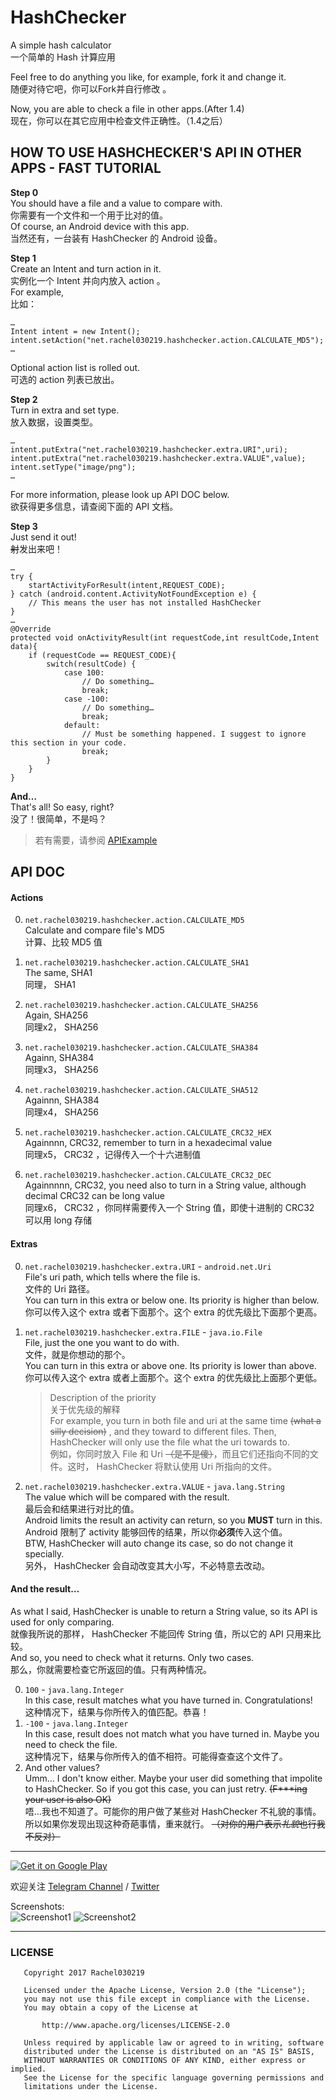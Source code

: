 # HashChecker
A simple hash calculator  
一个简单的 Hash 计算应用  
  
Feel free to do anything you like, for example, fork it and change it.  
随便对待它吧，你可以Fork并自行修改 。 

Now, you are able to check a file in other apps.(After 1.4)  
现在，你可以在其它应用中检查文件正确性。（1.4之后）

## HOW TO USE HASHCHECKER'S API IN OTHER APPS - FAST TUTORIAL
**Step 0**  
You should have a file and a value to compare with.  
你需要有一个文件和一个用于比对的值。  
Of course, an Android device with this app.  
当然还有，一台装有 HashChecker 的 Android 设备。
  
**Step 1**  
Create an Intent and turn action in it.  
实例化一个 Intent 并向内放入 action 。  
For example,  
比如：
```
…
Intent intent = new Intent();
intent.setAction("net.rachel030219.hashchecker.action.CALCULATE_MD5");
…
```
Optional action list is rolled out.  
可选的 action 列表已放出。

**Step 2**  
Turn in extra and set type.  
放入数据，设置类型。
```
…
intent.putExtra("net.rachel030219.hashchecker.extra.URI",uri);
intent.putExtra("net.rachel030219.hashchecker.extra.VALUE",value);
intent.setType("image/png");
…
```
For more information, please look up API DOC below.  
欲获得更多信息，请查阅下面的 API 文档。

**Step 3**  
Just send it out!  
~~射~~发出来吧！
```
…
try {
    startActivityForResult(intent,REQUEST_CODE);
} catch (android.content.ActivityNotFoundException e) {
    // This means the user has not installed HashChecker
}
…
@Override
protected void onActivityResult(int requestCode,int resultCode,Intent data){
    if (requestCode == REQUEST_CODE){
        switch(resultCode) {
            case 100:
                // Do something…
                break;
            case -100:
                // Do something…
                break;
            default:
                // Must be something happened. I suggest to ignore this section in your code.
                break;
        }
    }
}
```

**And…**  
That's all! So easy, right?  
没了！很简单，不是吗？

> 若有需要，请参阅 [APIExample](https://github.com/Rachel030219/HashChecker/blob/master/apiexample)

## API DOC

#### Actions
0. `net.rachel030219.hashchecker.action.CALCULATE_MD5`  
    Calculate and compare file's MD5  
    计算、比较 MD5 值
    
1. `net.rachel030219.hashchecker.action.CALCULATE_SHA1`  
    The same, SHA1  
    同理， SHA1
    
2. `net.rachel030219.hashchecker.action.CALCULATE_SHA256`  
    Again, SHA256  
    同理x2， SHA256
    
3. `net.rachel030219.hashchecker.action.CALCULATE_SHA384`  
    Againn, SHA384  
    同理x3， SHA256
    
4. `net.rachel030219.hashchecker.action.CALCULATE_SHA512`  
    Againnn, SHA384  
    同理x4， SHA256
    
5. `net.rachel030219.hashchecker.action.CALCULATE_CRC32_HEX`  
    Againnnn, CRC32, remember to turn in a hexadecimal value  
    同理x5， CRC32 ，记得传入一个十六进制值
    
6. `net.rachel030219.hashchecker.action.CALCULATE_CRC32_DEC`  
    Againnnnn, CRC32, you need also to turn in a String value, although decimal CRC32 can be long value  
    同理x6， CRC32 ，你同样需要传入一个 String 值，即使十进制的 CRC32 可以用 long 存储
    
#### Extras
0. `net.rachel030219.hashchecker.extra.URI` - `android.net.Uri`  
    File's uri path, which tells where the file is.  
    文件的 Uri 路径。  
    You can turn in this extra or below one. Its priority is higher than below.  
    你可以传入这个 extra 或者下面那个。这个 extra 的优先级比下面那个更高。

1. `net.rachel030219.hashchecker.extra.FILE` - `java.io.File`  
    File, just the one you want to do with.  
    文件，就是你想动的那个。  
    You can turn in this extra or above one. Its priority is lower than above.  
    你可以传入这个 extra 或者上面那个。这个 extra 的优先级比上面那个更低。
    
    > Description of the priority  
      关于优先级的解释  
      For example, you turn in both file and uri at the same time ~~(what a silly decision)~~ , and they toward to different files. Then, HashChecker will only use the file what the uri towards to.   
      例如，你同时放入 File 和 Uri ~~（是不是傻）~~，而且它们还指向不同的文件。这时， HashChecker 将默认使用 Uri 所指向的文件。
    
2. `net.rachel030219.hashchecker.extra.VALUE` - `java.lang.String`  
    The value which will be compared with the result.  
    最后会和结果进行对比的值。  
    Android limits the result an activity can return, so you **MUST** turn in this.  
    Android 限制了 activity 能够回传的结果，所以你**必须**传入这个值。  
    BTW, HashChecker will auto change its case, so do not change it specially.  
    另外， HashChecker 会自动改变其大小写，不必特意去改动。
    
#### And the result…
As what I said, HashChecker is unable to return a String value, so its API is used for only comparing.  
就像我所说的那样， HashChecker 不能回传 String 值，所以它的 API 只用来比较。  
And so, you need to check what it returns. Only two cases.  
那么，你就需要检查它所返回的值。只有两种情况。

0. `100` - `java.lang.Integer`  
    In this case, result matches what you have turned in. Congratulations!  
    这种情况下，结果与你所传入的值匹配。恭喜！  
1. `-100` - `java.lang.Integer`  
    In this case, result does not match what you have turned in. Maybe you need to check the file.  
    这种情况下，结果与你所传入的值不相符。可能得查查这个文件了。  
2. And other values?  
    Umm… I don't know either. Maybe your user did something that impolite to HashChecker. So if you got this case, you can just retry. ~~(F***ing your user is also OK)~~  
    唔…我也不知道了。可能你的用户做了某些对 HashChecker 不礼貌的事情。所以如果你发现出现这种奇葩事情，重来就行。 ~~（对你的用户表示*礼貌*也行我不反对）~~  

***

<a href='https://play.google.com/store/apps/details?id=net.rachel030219.hashchecker&pcampaignid=MKT-Other-global-all-co-prtnr-py-PartBadge-Mar2515-1'><img alt='Get it on Google Play' src='https://play.google.com/intl/en_us/badges/images/generic/en_badge_web_generic.png'/></a>  

欢迎关注 [Telegram Channel](https://telegram.me/rachelnotice) / [Twitter](https://twitter.com/tangrui003)


Screenshots:  
![Screenshot1](./pic/Screenshot1.png)
![Screenshot2](./pic/Screenshot2.png)

***
### LICENSE
```
   Copyright 2017 Rachel030219

   Licensed under the Apache License, Version 2.0 (the "License");
   you may not use this file except in compliance with the License.
   You may obtain a copy of the License at

       http://www.apache.org/licenses/LICENSE-2.0

   Unless required by applicable law or agreed to in writing, software
   distributed under the License is distributed on an "AS IS" BASIS,
   WITHOUT WARRANTIES OR CONDITIONS OF ANY KIND, either express or implied.
   See the License for the specific language governing permissions and
   limitations under the License.
```
